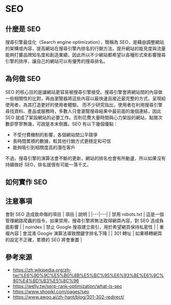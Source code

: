 # SEO

## 什麼是 SEO
搜尋引擎最佳化（Search engine optimization），簡稱為 SEO，是藉由調整網站的架構或內容，提高網站在搜尋引擎內排名的行銷方法。提升網站的能見度與流量能夠打響品牌知名度和創造業績，因此所以不少網站都希望以各種形式來影響搜尋引擎的排序，讓自己的網站可以有優秀的搜尋排名。

## 為何做 SEO
SEO 的核心目的是讓網站更容易被搜尋引擎接受。搜尋引擎會將網站間的內容做一些相關性的比對，再由瀏覽器將這些內容以最快速且接近最完整的方式，呈現給使用者，為其打造更好的使用者體驗。
而不少研究指出，使用者在利用搜尋引擎尋找資料、產品或服務時，多數人只會瀏覽搜尋結果中最前面的幾個連結，因此 SEO 就成了架設網站的必要工作。否則花費大量時間與心力架設的網站，點閱次數卻寥寥無幾，可說是本末倒置。SEO 有以下幾個優點：

- 不受付費機制的影響，各個網站間公平競爭
- 長時間累積的數據，較其他行銷方式更穩定和可信
- 能夠吸引到相關度高的潛在客戶

不過，搜尋引擎的演算法會不斷的更新，網站的排名也會有所動盪，所以如果沒有持續做好 SEO，排名就很有可能一落千丈。

## 如何實作 SEO


## 注意事項

會對 SEO 造成致命傷的項目
| 項目 | 說明 |
|---|---|
| 禁用 robots.txt | 這是一個管理網路爬蟲的指令，如果禁用，搜尋引擎將無法取得網頁內容，對 SEO 造成負面影響 |
| noindex | 禁止 Google 搜尋建立索引，用於希望網頁保持私密性 |
| 重複內容 | 會混淆 Google 演算法導致關鍵字排名下降 |
| 301 轉址 | 如果移轉網頁的設定不正確，累積的 SEO 將會重置 |

## 參考來源
- https://zh.wikipedia.org/zh-tw/%E6%90%9C%E5%B0%8B%E5%BC%95%E6%93%8E%E6%9C%80%E4%BD%B3%E5%8C%96
- https://welly.tw/serp-rank-optimization/what-is-seo
- https://www.shopjkl.com/pages/seo
- https://www.awoo.ai/zh-hant/blog/301-302-redirect/
